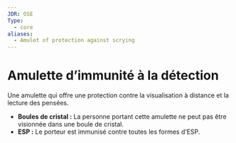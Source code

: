 ```yaml
---
JDR: OSE
Type:
  - core
aliases:
  - Amulet of protection against scrying
---
```

# Amulette d’immunité à la détection

Une amulette qui offre une protection contre la visualisation à distance et la lecture des pensées.

- **Boules de cristal :** La personne portant cette amulette ne peut pas être visionnée dans une boule de cristal.
- **ESP :** Le porteur est immunisé contre toutes les formes d’ESP.
